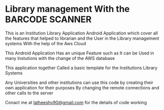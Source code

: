# Library management With the BARCODE SCANNER

This is an Institution Library Application Android Application which cover all the features that helped to librarian and the User in the Library management systems With the help of the Aws Cloud 

This Android Application Has an unique Feature such as It can be Used in many Instutions with the change of the AWS database

This application together Called a basic template for the Institutions Library Systems


Any Universities and other institutions can use this code by creating their own application for their purposes By changing the remote connections and other calls to the server 


Conact me at latheeshv90@gmail.com for the details of code working 
